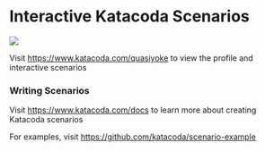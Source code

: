 # Interactive Katacoda Scenarios

[![](http://shields.katacoda.com/katacoda/quasiyoke/count.svg)](https://www.katacoda.com/quasiyoke "Get your profile on Katacoda.com")

Visit https://www.katacoda.com/quasiyoke to view the profile and interactive scenarios

### Writing Scenarios
Visit https://www.katacoda.com/docs to learn more about creating Katacoda scenarios

For examples, visit https://github.com/katacoda/scenario-example
